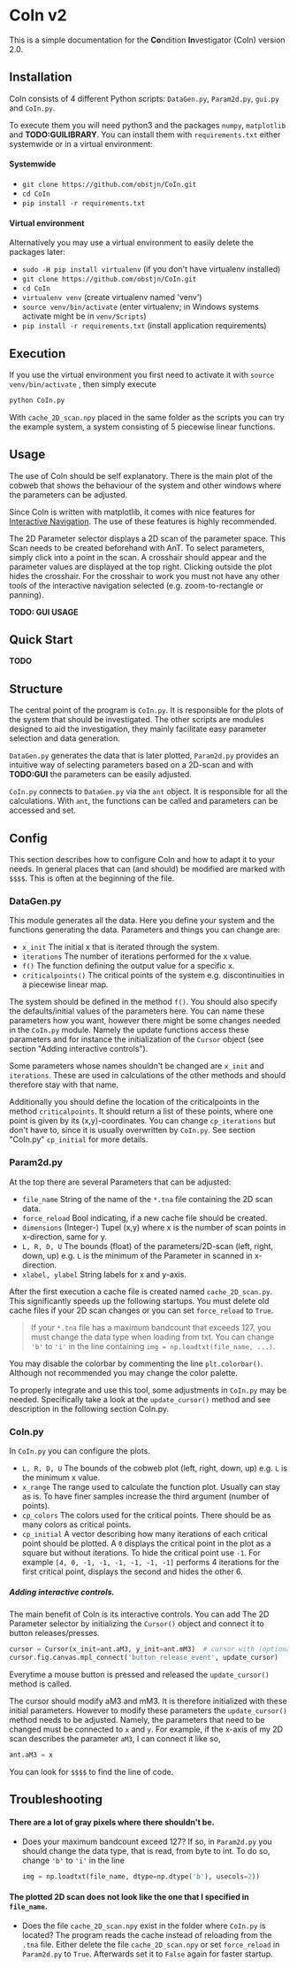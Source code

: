 # CoIn v2                                                                                             
This is a simple documentation for the **Co**ndition **In**vestigator (CoIn) version 2.0.             
                                                                                                      
## Installation                                                                                       
CoIn consists of 4 different Python scripts: `DataGen.py`, `Param2d.py`, `gui.py` and `CoIn.py`.   
                                                                                                      
To execute them you will need python3 and the packages `numpy`, `matplotlib` and **TODO:GUILIBRARY**.
You can install them with `requirements.txt` either systemwide or in a virtual environment:

#### Systemwide

* `git clone https://github.com/obstjn/CoIn.git`
* `cd CoIn`
* `pip install -r requirements.txt`

<!--
or

* `pip install numpy`
* `pip install matplotlib`
* `pip install TODO:GUILIBRARY`
-->

#### Virtual environment

Alternatively you may use a virtual environment to easily delete the packages later:


* ``sudo -H pip install virtualenv`` (if you don't have virtualenv installed)
* ``git clone https://github.com/obstjn/CoIn.git``
* ``cd CoIn``
* ``virtualenv venv`` (create virtualenv named 'venv')
* ``source venv/bin/activate`` (enter virtualenv; in Windows systems activate might be in ``venv/Scripts``)
* ``pip install -r requirements.txt`` (install application requirements)

## Execution

If you use the virtual environment you first need to activate it with ``source venv/bin/activate`` , then simply execute
```bash
python CoIn.py
```
With ``cache_2D_scan.npy`` placed in the same folder as the scripts you can try the example system, a system consisting of 5 piecewise linear functions.

## Usage

The use of CoIn should be self explanatory.
There is the main plot of the cobweb that shows the behaviour of the system and other windows where the parameters can be adjusted.

Since CoIn is written with matplotlib, it comes with nice features for [Interactive Navigation](https://matplotlib.org/3.2.2/users/navigation_toolbar.html).
The use of these features is highly recommended.

The 2D Parameter selector displays a 2D scan of the parameter space.
This Scan needs to be created beforehand with AnT.
To select parameters, simply click into a point in the scan.
A crosshair should appear and the parameter values are displayed at the top right.
Clicking outside the plot hides the crosshair.
For the crosshair to work you must not have any other tools of the interactive navigation selected (e.g. zoom-to-rectangle or panning).

**TODO: GUI USAGE**

## Quick Start

**TODO**

## Structure

The central point of the program is ``CoIn.py``.
It is responsible for the plots of the system that should be investigated. 
The other scripts are modules designed to aid the investigation, they mainly facilitate easy parameter selection and data generation.

``DataGen.py`` generates the data that is later plotted, ``Param2d.py`` provides an intuitive way of selecting parameters based on a 2D-scan and with **TODO:GUI** the parameters can be easily adjusted.

``CoIn.py`` connects to ``DataGen.py`` via the `ant` object.
It is responsible for all the calculations.
With `ant`, the functions can be called and parameters can be accessed and set.

## Config 

This section describes how to configure CoIn and how to adapt it to your needs.
In general places that can (and should) be modified are marked with ``$$$$``.
This is often at the beginning of the file.

### DataGen.py

This module generates all the data.
Here you define your system and the functions generating the data.
Parameters and things you can change are:

* ``x_init`` The initial x that is iterated through the system. 
* ``iterations`` The number of iterations performed for the x value.
* ``f()`` The function defining the output value for a specific x.
* ``criticalpoints()`` The critical points of the system e.g. discontinuities in a piecewise linear map.

The system should be defined in the method ``f()``.
You should also specify the defaults/initial values of the parameters here.
You can name these parameters how you want, however there might be some changes needed in the ``CoIn.py`` module.
Namely the update functions access these parameters and for instance the initialization of the ``Cursor`` object (see section "Adding interactive controls").

Some parameters whose names shouldn't be changed are ``x_init`` and ``iterations``.
These are used in calculations of the other methods and should therefore stay with that name.

Additionally you should define the location of the criticalpoints in the method ``criticalpoints``.
It should return a list of these points, where one point is given by its (x,y)-coordinates.
You can change ``cp_iterations`` but don't have to, since it is usually overwritten by ``CoIn.py``. 
See section "CoIn.py" ``cp_initial`` for more details.

### Param2d.py

At the top there are several Parameters that can be adjusted:

* ``file_name`` String of the name of the ``*.tna`` file containing the 2D scan data.
* ``force_reload`` Bool indicating, if a new cache file should be created.
* ``dimensions`` (Integer-) Tupel (x,y) where x is the number of scan points in x-direction, same for y.
* ``L, R, D, U`` The bounds (float) of the parameters/2D-scan (left, right, down, up) e.g. ``L`` is the minimum of the Parameter in scanned in x-direction.
* ``xlabel, ylabel`` String labels for x and y-axis.

After the first execution a cache file is created named ``cache_2D_scan.py``.
This significantly speeds up the following startups.
You must delete old cache files if your 2D scan changes or you can set ``force_reload`` to `True`.
> If your `*.tna` file has a maximum bandcount that exceeds 127, you must change the data type when loading from txt.
> You can change `'b'` to `'i'` in the line containing ``img = np.loadtxt(file_name, ...)``.

You may disable the colorbar by commenting the line ``plt.colorbar()``.
Although not recommended you may change the color palette.

To properly integrate and use this tool, some adjustments in ``CoIn.py`` may be needed.
Specifically take a look at the ``update_cursor()`` method and see description in the following section CoIn.py.

### CoIn.py

In ``CoIn.py`` you can configure the plots.

* ``L, R, D, U`` The bounds of the cobweb plot (left, right, down, up) e.g. ``L`` is the minimum x value.
* ``x_range`` The range used to calculate the function plot. 
    Usually can stay as is.
    To have finer samples increase the third argument (number of points).
* ``cp_colors`` The colors used for the critical points.
    There should be as many colors as critical points.
* ``cp_initial`` A vector describing how many iterations of each critical point should be plotted.
    A `0` displays the critical point in the plot as a square but without iterations.
    To hide the critical point use `-1`. 
    For example `[4, 0, -1, -1, -1, -1, -1, -1]` performs 4 iterations for the first critical point, displays the second and hides the other 6.

##### Adding interactive controls.

The main benefit of CoIn is its interactive controls.
You can add The 2D Parameter selector by initializing the `Cursor()` object and connect it to button releases/presses.

```python
cursor = Cursor(x_init=ant.aM3, y_init=ant.mM3)  # cursor with (optional) initial parameters 
cursor.fig.canvas.mpl_connect('button_release_event', update_cursor)
```

Everytime a mouse button is pressed and released the `update_cursor()` method is called.

The cursor should modify aM3 and mM3.
It is therefore initialized with these initial parameters.
However to modify these parameters the `update_cursor()` method needs to be adjusted.
Namely, the parameters that need to be changed must be connected to `x` and `y`.
For example, if the x-axis of my 2D scan describes the parameter `aM3`, I can connect it like so,

```python
ant.aM3 = x     
```

You can look for `$$$$` to find the line of code.

## Troubleshooting

#### There are a lot of gray pixels where there shouldn't be.

* Does your maximum bandcount exceed 127?
  If so, in ``Param2d.py`` you should change the data type, that is read, from byte to int.
  To do so, change `'b'` to `'i'` in the line 
  ```python
  img = np.loadtxt(file_name, dtype=np.dtype('b'), usecols=2))
  ```

#### The plotted 2D scan does not look like the one that I specified in `file_name`.

* Does the file `cache_2D_scan.npy` exist in the folder where `CoIn.py` is located?
  The program reads the cache instead of reloading from the `.tna` file.
  Either delete the file `cache_2D_scan.npy` or set `force_reload` in `Param2d.py` to `True`.
  Afterwards set it to `False` again for faster startup.
